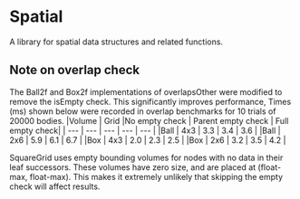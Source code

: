 # Spatial
A library for spatial data structures and related functions.

## Note on overlap check
The Ball2f and Box2f implementations of overlapsOther were modified to remove the isEmpty check.
This significantly improves performance,
Times (ms) shown below were recorded in overlap benchmarks for 10 trials of 20000 bodies.
|Volume	| Grid	|No empty check	| Parent empty check	| Full empty check|
| --- | --- | --- | --- | --- |
|Ball	| 4x3	| 3.3	| 3.4	| 3.6 |
|Ball | 2x6	| 5.9 | 6.1 | 6.7 |
|Box	| 4x3	| 2.0 |	2.3	| 2.5 |
|Box  | 2x6	| 3.2	| 3.5	| 4.2 |

SquareGrid uses empty bounding volumes for nodes with no data in their leaf successors.
These volumes have zero size, and are placed at (float-max, float-max).
This makes it extremely unlikely that skipping the empty check will affect results.
